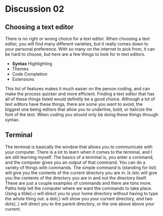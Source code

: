 # Discussion 02

## Choosing a text editor
  
  There is no right or wrong choice for a text editor. When choosing a text editor, you will find many different varieties, but it really comes down to your personal preference. With so many on the internet to pick from, it can be hard to choose, but here are a few things to look for in text editors.
  
  - **Syntax** Highlighting
  - Themes
  - Code Completion
  - Extensions

  This list of features makes it much easier on the person coding, and can make the process quicker and more efficient. Finding a text editor that has all of these things listed would definitly be a good choice. Although a lot of text editors have these things, there are some you want to avoid, the biggest one being editors that allow you to underline, bold, or italicize the font of the text. When coding you should only be doing these things through syntax.
  
## Terminal

  The terminal is basically the window that allows you to communicate with your computer. There is a lot to learn when it comes to the terminal, and I am still learning myself. The basics of a terminal is, you enter a command, and the computer gives you an output of that command. You can do a variety of things with commands. The simple command ls (standing for list) will give you the contents of the current directory you are in. ls /etc will give you the contents of the directory you are in and not the directory itself. These are just a couple examples of commands and there are tons more. Paths help tell the computer where we want the commands to take place. Using a tilde(~) will direct you to your home directory without having to type the whole thing out. a dot(.) will show you your current directory, and two dots(..) will direct you to the parent directory, or the one above above your current.

